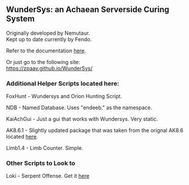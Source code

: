 ## WunderSys: an Achaean Serverside Curing System   
Originally developed by Nemutaur.  
Kept up to date currently by Fendo.  

Refer to the documentation [here](https://zpaav.github.io/WunderSys/).  


Or just go to the following site:  
https://zpaav.github.io/WunderSys/ 


### Additional Helper Scripts located here:
FoxHunt - Wundersys and Orion Hunting Script.

NDB - Named Database. Uses "endeeb." as the namespace.

KaiAchGui - Just a gui that works with Wundersys. Very static.

AK8.6.1 - Slightly updated package that was taken from the orignal AK8.6 located [here](https://www.dropbox.com/scl/fo/04ci9tq4rivks1r4oar37/AM84yKTcPYYyWXa0pt0_lNA/AK%208.6?rlkey=kyu53u5f96w5ra05xkkvujd3d&e=1&subfolder_nav_tracking=1&dl=0). 

Limb1.4 - Limb Counter. Simple. 

### Other Scripts to Look to
Loki - Serpent Offense. Get it [here](https://github.com/Hikagejuunin/Loki)
